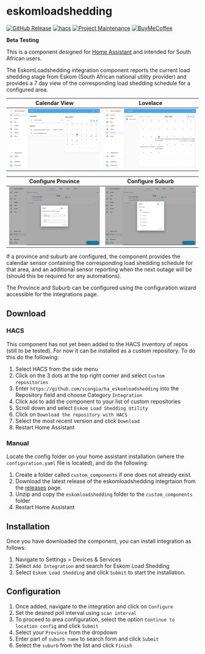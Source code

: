 # eskomloadshedding

[![GitHub Release][releases-shield]][releases]
[![hacs][hacsbadge]][hacs]
[![Project Maintenance][maintenance-shield]][user_profile]
[![BuyMeCoffee][buymecoffeebadge]][buymecoffee]

**Beta Testing**

This is a component designed for [Home Assistant](https://www.home-assistant.io) and intended for South African users.

The EskomLoadshedding integration component reports the current load shedding stage from Eskom (South African national utility provider) and provides a 7 day view of the corresponding load shedding schedule for a configured area.

Calendar View              | Lovelace
:-------------------------:|:-------------------------:
![Lovelace](/assets/lovelace_view.jpg) |  ![Calendar](/assets/calendar_view.jpg)

Configure Province         | Configure Suburb
:-------------------------:|:-------------------------:
![Lovelace](/assets/configure_province.jpg) |  ![Calendar](/assets/configure_suburb.jpg)

If a province and suburb are configured, the component provides the calendar sensor containing the corresponding load shedding schedule for that area, and an additional sensor reporting when the next outage will be (should this be required for any automations). 

The Province and Suburb can be configured using the configuration wizard accessible for the integrations page.


## Download

### HACS
This component has not yet been added to the HACS inventory of repos (still to be tested). For now it can be installed as a custom repository. To do this do the following:
1. Select HACS from the side menu
2. Click on the 3 dots at the top right corner and select `Custom repositories`
3. Enter `https://github.com/scongia/ha_eskomloadshedding` into the Repository field and choose Category `Integration`
4. Click `Add` to add the component to your list of custom repositories
5. Scroll down and select `Eskom Load Shedding Utility`
6. Click on `Download the repository with HACS`
7. Select the most recent version and click `Download`
8. Restart Home Assistant

### Manual
Locate the config folder on your home assistant installation (where the `configuration.yaml` file is located), and do the following:
1. Create a folder called `custom_components` if one does not already exist.
2. Download the latest release of the eskomloadshedding integrtaion from the [releases](https://github.com/scongia/ha_eskomloadshedding/releases) page.
3. Unzip and copy the `eskomloadshedding` folder to the `custom_components` folder
4. Restart Home Assistant

## Installation
Once you have downloaded the component, you can install integration as follows:
1. Navigate to Settings > Devices & Services
2. Select `Add Integration` and search for Eskom Load Shedding
3. Select `Eskom Load Shedding` and click `Submit` to start the installation.

## Configuration

1. Once added, navigate to the integration and click on `Configure`
2. Set the desired poll interval using `scan interval`
3. To proceed to area configuration, select the option `Continue to location config` and click `Submit`
4. Select your `Province` from the dropdown 
5. Enter part of `suburb name` to search form and click `Submit`
6. Select the `suburb` from the list and click `Finish`

<!---->
[releases-shield]: https://img.shields.io/github/v/release/scongia/ha_eskomloadshedding?style=for-the-badge
[releases]: https://github.com/scongia/ha_eskomloadshedding/releases
[hacsbadge]: https://img.shields.io/badge/HACS-Default-orange.svg?style=for-the-badge
[hacs]: https://github.com/custom-components/hacs
[maintenance-shield]: https://img.shields.io/badge/maintainer-%40scongia-blue.svg?style=for-the-badge
[user_profile]: https://github.com/scongia
[buymecoffeebadge]: https://img.shields.io/badge/buy%20me%20a%20coffee-donate-yellow.svg?style=for-the-badge
[buymecoffee]: https://www.buymeacoffee.com/scongia


